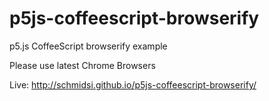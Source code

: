 # p5js-coffeescript-browserify
p5.js CoffeeScript browserify example

Please use latest Chrome Browsers

Live: http://schmidsi.github.io/p5js-coffeescript-browserify/
